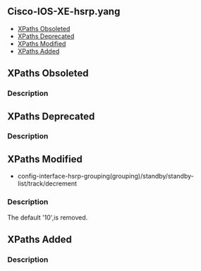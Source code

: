 ## Cisco-IOS-XE-hsrp.yang


- [XPaths Obsoleted](#xpaths-obsoleted)
- [XPaths Deprecated](#xpaths-deprecated)
- [XPaths Modified](#xpaths-modified)
- [XPaths Added](#xpaths-added)

## XPaths Obsoleted

### Description

## XPaths Deprecated

### Description

## XPaths Modified

- config-interface-hsrp-grouping(grouping)/standby/standby-list/track/decrement

### Description

The default '10',is removed.

## XPaths Added

### Description

